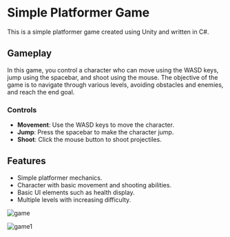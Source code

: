 # Simple Platformer Game

This is a simple platformer game created using Unity and written in C#. 

## Gameplay

In this game, you control a character who can move using the WASD keys, jump using the spacebar, and shoot using the mouse. The objective of the game is to navigate through various levels, avoiding obstacles and enemies, and reach the end goal.

### Controls
- **Movement**: Use the WASD keys to move the character. 
- **Jump**: Press the spacebar to make the character jump.
- **Shoot**: Click the mouse button to shoot projectiles.

## Features
- Simple platformer mechanics.
- Character with basic movement and shooting abilities.
- Basic UI elements such as health display.
- Multiple levels with increasing difficulty.


![game](https://github.com/beyzaokten/Platform-Game/assets/95380183/350f09f7-784b-4f66-8daf-b28aaae21a61)

![game1](https://github.com/beyzaokten/Platform-Game/assets/95380183/8e1395d4-8f85-4430-b49e-cbdd0dafb13f)

